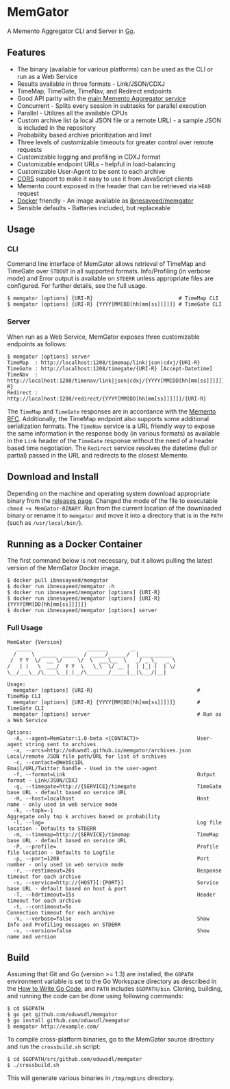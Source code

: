 # MemGator

A Memento Aggregator CLI and Server in [Go](https://golang.org/).

## Features

* The binary (available for various platforms) can be used as the CLI or run as a Web Service
* Results available in three formats - Link/JSON/CDXJ
* TimeMap, TimeGate, TimeNav, and Redirect endpoints
* Good API parity with the [main Memento Aggregator service](http://timetravel.mementoweb.org/guide/api/)
* Concurrent - Splits every session in subtasks for parallel execution
* Parallel - Utilizes all the available CPUs
* Custom archive list (a local JSON file or a remote URL) - a sample JSON is included in the repository
* Probability based archive prioritization and limit
* Three levels of customizable timeouts for greater control over remote requests
* Customizable logging and profiling in CDXJ format
* Customizable endpoint URLs - helpful in load-balancing
* Customizable User-Agent to be sent to each archive
* [CORS](http://www.w3.org/TR/cors/) support to make it easy to use it from JavaScript clients
* Memento count exposed in the header that can be retrieved via `HEAD` request
* [Docker](https://www.docker.com/) friendly - An image available as [ibnesayeed/memgator](https://hub.docker.com/r/ibnesayeed/memgator/)
* Sensible defaults - Batteries included, but replaceable

## Usage

### CLI

Command line interface of MemGator allows retrieval of TimeMap and TimeGate over `STDOUT` in all supported formats. Info/Profiling (in verbose mode) and Error output is available on `STDERR` unless appropriate files are configured. For further details, see the full usage.

```
$ memgator [options] {URI-R}                            # TimeMap CLI
$ memgator [options] {URI-R} {YYYY[MM[DD[hh[mm[ss]]]]]} # TimeGate CLI
```

### Server

When run as a Web Service, MemGator exposes three customizable endpoints as follows:

```
$ memgator [options] server
TimeMap  : http://localhost:1208/timemap/link|json|cdxj/{URI-R}
TimeGate : http://localhost:1208/timegate/{URI-R} [Accept-Datetime]
TimeNav  : http://localhost:1208/timenav/link|json|cdxj/{YYYY[MM[DD[hh[mm[ss]]]]]}/{URI-R}
Redirect : http://localhost:1208/redirect/{YYYY[MM[DD[hh[mm[ss]]]]]}/{URI-R}
```

The `TimeMap` and `TimeGate` responses are in accordance with the [Memento RFC](http://tools.ietf.org/html/rfc7089). Additionally, the TimeMap endpoint also supports some additional serialization formats. The `TimeNav` service is a URL friendly way to expose the same information in the response body (in various formats) as available in the `Link` header of the `TimeGate` response without the need of a header based time negotiation. The `Redirect` service resolves the datetime (full or partial) passed in the URL and redirects to the closest Memento.

## Download and Install

Depending on the machine and operating system download appropriate binary from the [releases page](https://github.com/oduwsdl/memgator/releases). Changed the mode of the file to executable `chmod +x MemGator-BINARY`. Run from the current location of the downloaded binary or rename it to `memgator` and move it into a directory that is in the `PATH` (such as `/usr/local/bin/`).

## Running as a Docker Container

The first command below is not necessary, but it allows pulling the latest version of the MemGator Docker image.

```
$ docker pull ibnesayeed/memgator
$ docker run ibnesayeed/memgator -h
$ docker run ibnesayeed/memgator [options] {URI-R}
$ docker run ibnesayeed/memgator [options] {URI-R} {YYYY[MM[DD[hh[mm[ss]]]]]}
$ docker run ibnesayeed/memgator [options] server
```

### Full Usage

```
MemGator {Version}
   _____                  _______       __
  /     \  _____  _____  / _____/______/  |___________
 /  Y Y  \/  __ \/     \/  \  ___\__  \   _/ _ \_   _ \
/   | |   \  ___/  Y Y  \   \_\  \/ __ |  | |_| |  | \/
\__/___\__/\____\__|_|__/\_______/_____|__|\___/|__|

Usage:
  memgator [options] {URI-R}                                  # TimeMap CLI
  memgator [options] {URI-R} {YYYY[MM[DD[hh[mm[ss]]]]]}       # TimeGate CLI
  memgator [options] server                                   # Run as a Web Service

Options:
  -A, --agent=MemGator:1.0-beta <{CONTACT}>                   User-agent string sent to archives
  -a, --arcs=http://oduwsdl.github.io/memgator/archives.json                                                 Local/remote JSON file path/URL for list of archives
  -c, --contact=@WebSciDL                                     Email/URL/Twitter handle - Used in the user-agent
  -f, --format=Link                                           Output format - Link/JSON/CDXJ
  -g, --timegate=http://{SERVICE}/timegate                    TimeGate base URL - default based on service URL
  -H, --host=localhost                                        Host name - only used in web service mode
  -k, --topk=-1                                               Aggregate only top k archives based on probability
  -l, --log=                                                  Log file location - Defaults to STDERR
  -m, --timemap=http://{SERVICE}/timemap                      TimeMap base URL - default based on service URL
  -P, --profile=                                              Profile file location - Defaults to Logfile
  -p, --port=1208                                             Port number - only used in web service mode
  -r, --restimeout=20s                                        Response timeout for each archive
  -s, --service=http://{HOST}[:{PORT}]                        Service base URL - default based on host & port
  -T, --hdrtimeout=15s                                        Header timeout for each archive
  -t, --contimeout=5s                                         Connection timeout for each archive
  -V, --verbose=false                                         Show Info and Profiling messages on STDERR
  -v, --version=false                                         Show name and version
```

## Build

Assuming that Git and Go (version >= 1.3) are installed, the `GOPATH` environment variable is set to the Go Workspace directory as described in the [How to Write Go Code](https://golang.org/doc/code.html), and `PATH` includes `$GOPATH/bin`. Cloning, building, and running the code can be done using following commands:

```
$ cd $GOPATH
$ go get github.com/oduwsdl/memgator
$ go install github.com/oduwsdl/memgator
$ memgator http://example.com/
```

To compile cross-platform binaries, go to the MemGator source directory and run the `crossbuild.sh` script:

```
$ cd $GOPATH/src/github.com/oduwsdl/memgator
$ ./crossbuild.sh
```

This will generate various binaries in `/tmp/mgbins` directory.
